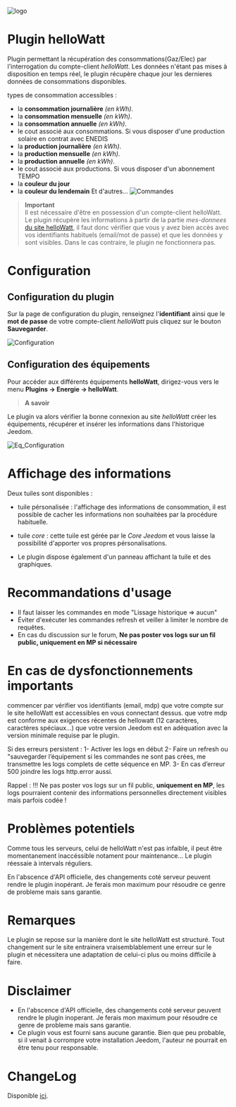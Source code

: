 ![logo](https://limad.github.io/plugins-docs/plugin-hellowatt/images/logo.PNG)
# Plugin helloWatt

Plugin permettant la récupération des consommations(Gaz/Elec) par l'interrogation du compte-client *helloWatt*. Les données n'étant pas mises à disposition en temps réel, le plugin récupère chaque jour les dernieres données de consommations disponibles. 

types de consommation accessibles :
- la **consommation journalière** *(en kWh)*.
- la **consommation mensuelle** *(en kWh)*.
- la **consommation annuelle** *(en kWh)*.
- le cout associé aux consommations.
Si vous disposer d'une production solaire en contrat avec ENEDIS
- la **production journalière** *(en kWh)*.
- la **production mensuelle** *(en kWh)*.
- la **production annuelle** *(en kWh)*.
- le cout associé aux productions.
Si vous disposer d'un abonnement TEMPO
- la **couleur du jour**
- la **couleur du lendemain**
Et d'autres...
![Commandes](https://limad.github.io/plugins-docs/plugin-hellowatt/images/helloWatt_screenshot2.png)

>**Important**      
>Il est nécessaire d'être en possession d'un compte-client helloWatt. Le plugin récupère les informations à partir de la partie *mes-donnees* <a href="https://www.hellowatt.fr/mon-compte/ma-consommation/mes-donnees" target="_blank">du site helloWatt</a>, il faut donc vérifier que vous y avez bien accès avec vos identifiants habituels (email/mot de passe) et que les données y sont visibles. Dans le cas contraire, le plugin ne fonctionnera pas.

# Configuration

## Configuration du plugin

Sur la page de configuration du plugin, renseignez l'**identifiant** ainsi que le **mot de passe** de votre compte-client *helloWatt* puis cliquez sur le bouton **Sauvegarder**.

![Configuration](https://limad.github.io/plugins-docs/plugin-hellowatt/images/helloWatt_Eqconfig.png)

## Configuration des équipements

Pour accéder aux différents équipements **helloWatt**, dirigez-vous vers le menu **Plugins → Energie → helloWatt**.

> **A savoir**    

Le plugin va alors vérifier la bonne connexion au site *helloWatt* créer les équipements, récupérer et insérer les informations dans l'historique Jeedom.

![Eq_Configuration](https://limad.github.io/plugins-docs/plugin-hellowatt/images/helloWatt_config.png)

# Affichage des informations
Deux tuiles sont disponibles : 
- tuile pérsonalisée : l'affichage des informations de consommation, il est possible de cacher les informations non souhaitées par la procédure habituelle.
- tuile *core* : cette tuile est gérée par le *Core Jeedom* et vous laisse la possibilité d'apporter vos propres pérsonalisations.

- Le plugin dispose également d'un panneau affichant la tuile et des graphiques.

# Recommandations d'usage
- Il faut laisser les commandes en mode "Lissage historique => aucun"
- Éviter d'exécuter les commandes refresh et veiller à limiter le nombre de requêtes.
- En cas du discussion sur le forum, **Ne pas poster vos logs sur un fil public, uniquement en MP si nécessaire**

# En cas de dysfonctionnements importants
commencer par vérifier vos identifiants (email, mdp)
que votre compte sur le site helloWatt est accessibles en vous connectant dessus.
que votre mdp est conforme aux exigences récentes de hellowatt (12 caractères, caractères spéciaux…)
que votre version Jeedom est en adéquation avec la version minimale requise par le plugin.

Si des erreurs persistent :
1- Activer les logs en début
2- Faire un refresh ou "sauvegarder l’équipement si les commandes ne sont pas crées, me transmettre les logs complets de cette séquence en MP. 
3- En cas d’erreur 500 joindre les logs http.error aussi.

Rappel : !!! Ne pas poster vos logs sur un fil public, **uniquement en MP**, les logs pourraient contenir des informations personnelles directement visibles mais parfois codée !


# Problèmes potentiels

Comme tous les serveurs, celui de helloWatt n'est pas infaible, il peut être momentanement inaccéssible notament pour maintenance…
Le plugin réessaie à intervals réguliers.

En l'abscence d'API officielle, des changements coté serveur peuvent rendre le plugin inopérant. Je ferais mon maximum pour résoudre ce genre de probleme mais sans garantie.

# Remarques

Le plugin se repose sur la manière dont le site helloWatt est structuré. Tout changement sur le site entrainera vraisemblablement une erreur sur le plugin et nécessitera une adaptation de celui-ci plus ou moins difficile à faire.


# Disclaimer

-   En l'abscence d'API officielle, des changements coté serveur peuvent rendre le plugin inoperant. Je ferais mon maximum pour résoudre ce genre de probleme mais sans garantie.
-   Ce plugin vous est fourni sans aucune garantie. Bien que peu probable, si il venait à corrompre votre installation Jeedom, l'auteur ne pourrait en être tenu pour responsable.

# ChangeLog
Disponible [ici](./changelog.html).
